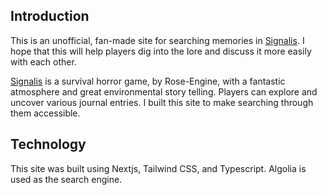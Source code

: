 ## Introduction

This is an unofficial, fan-made site for searching memories in [Signalis](https://store.steampowered.com/app/1262350/SIGNALIS/). I hope that this will help players dig into the lore and discuss it more easily with each other.

[Signalis](https://store.steampowered.com/app/1262350/SIGNALIS/) is a survival horror game, by Rose-Engine, with a fantastic atmosphere and great environmental story telling. Players can explore and uncover various journal entries. I built this site to make searching through them accessible.

## Technology

This site was built using Nextjs, Tailwind CSS, and Typescript. Algolia is used as the search engine.